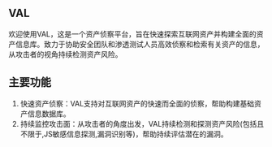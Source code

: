 ## VAL

欢迎使用VAL，这是一个资产侦察平台，旨在快速探索互联网资产并构建全面的资产信息库。致力于协助安全团队和渗透测试人员高效侦察和检索有关资产的信息，从攻击者的视角持续检测资产风险。

## 主要功能

1. 快速资产侦察：VAL支持对互联网资产的快速而全面的侦察，帮助构建基础资产信息数据库。 
2. 持续监控攻击面：从攻击者的角度出发，VAL持续检测和探测资产风险(包括且不限于,JS敏感信息探测,漏洞识别等)，帮助持续评估潜在的漏洞。
